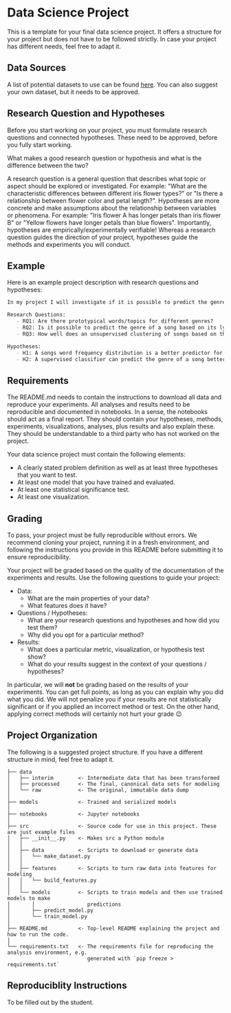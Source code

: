 Data Science Project
==============================

This is a template for your final data science project. It offers a structure for your project but does not have to be followed strictly. In case your project has different needs, feel free to adapt it.

Data Sources
------------

A list of potential datasets to use can be found [here](https://github.com/awesomedata/awesome-public-datasets). You can also suggest your own dataset, but it needs to be approved.

Research Question and Hypotheses
------------

Before you start working on your project, you must formulate research questions and connected hypotheses. These need to be approved, before you fully start working.

What makes a good research question or hypothesis and what is the difference between the two?

A research question is a general question that describes what topic or aspect should be explored or investigated. For example: "What are the characteristic differences between different iris flower types?" or "Is there a relationship between flower color and petal length?". Hypotheses are more concrete and make assumptions about the relationship between variables or phenomena. For example: "Iris flower A has longer petals than iris flower B" or "Yellow flowers have longer petals than blue flowers". Importantly, hypotheses are empirically/experimentally verifiable! Whereas a research question guides the direction of your project, hypotheses guide the methods and experiments you will conduct.

Example
------------

Here is an example project description with research questions and hypotheses:

```md
In my project I will investigate if it is possible to predict the genre of a song based on its lyrics. As a basis I will use the [Spotify Tracks](https://www.kaggle.com/datasets/maharshipandya/-spotify-tracks-dataset) dataset and scrape the correpsonding lyrics from [Genius](https://genius.com/). I will then train a classifier to predict the genre of a song based on its lyrics. I will use the following research questions and hypotheses to guide my project:

Research Questions:
   - RQ1: Are there prototypical words/topics for different genres?
   - RQ2: Is it possible to predict the genre of a song based on its lyrics?
   - RQ3: How well does an unsupervised clustering of songs based on their lyrics match the genre labels?

Hypotheses:
   - H1: A songs word frequency distribution is a better predictor for a song's genre than the the number of words in a song.
   - H2: A supervised classifier can predict the genre of a song better than an unsupervised clustering.
```

Requirements
------------

The README.md needs to contain the instructions to download all data and reproduce your experiments. All analyses and results need to be reproducible and documented in notebooks. In a sense, the notebooks should act as a final report. They should contain your hypotheses, methods, experiments, visualizations, analyses, plus results and also explain these. They should be understandable to a third party who has not worked on the project.

Your data science project must contain the following elements:

- A clearly stated problem definition as well as at least three hypotheses that you want to test.
- At least one model that you have trained and evaluated.
- At least one statistical significance test.
- At least one visualization.

Grading
------------

To pass, your project must be fully reproducible without errors. We recommend cloning your project, running it in a fresh environment, and following the instructions you provide in this README before submitting it to ensure reproducibility.

Your project will be graded based on the quality of the documentation of the experiments and results. Use the following questions to guide your project:

- Data:
  - What are the main properties of your data? 
  - What features does it have?
- Questions / Hypotheses:
  - What are your research questions and hypotheses and how did you test them?
  - Why did you opt for a particular method?
- Results:
  - What does a particular metric, visualization, or hypothesis test show?
  - What do your results suggest in the context of your questions / hypotheses?

In particular, we will **not** be grading based on the results of your experiments. You can get full points, as long as you can explain why you did what you did. We will not penalize you if your results are not statistically significant or if you applied an incorrect method or test. On the other hand, applying correct methods will certainly not hurt your grade 😉

Project Organization
------------

The following is a suggested project structure. If you have a different structure in mind, feel free to adapt it.

    ├── data
    │   ├── interim        <- Intermediate data that has been transformed
    │   ├── processed      <- The final, canonical data sets for modeling
    │   └── raw            <- The original, immutable data dump
    │
    ├── models             <- Trained and serialized models
    │
    ├── notebooks          <- Jupyter notebooks
    │
    ├── src                <- Source code for use in this project. These are just example files
    │   ├── __init__.py    <- Makes src a Python module
    │   │
    │   ├── data           <- Scripts to download or generate data
    │   │   └── make_dataset.py
    │   │
    │   ├── features       <- Scripts to turn raw data into features for modeling
    │   │   └── build_features.py
    │   │
    │   └── models         <- Scripts to train models and then use trained models to make
    │       │                 predictions
    │       ├── predict_model.py
    │       └── train_model.py
    │
    ├── README.md          <- Top-level README explaining the project and how to run the code.
    │
    └── requirements.txt   <- The requirements file for reproducing the analysis environment, e.g.
                              generated with `pip freeze > requirements.txt`

Reproduciblity Instructions
------------

To be filled out by the student.
